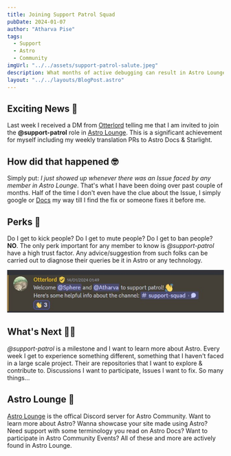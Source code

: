 ```yaml
---
title: Joining Support Patrol Squad
pubDate: 2024-01-07
author: "Atharva Pise"
tags:
  - Support
  - Astro
  - Community
imgUrl: "../../assets/support-patrol-salute.jpeg"
description: What months of active debugging can result in Astro Lounge. This blogpost reads out how I was promoted to support-patrol role
layout: "../../layouts/BlogPost.astro"
---
```


## Exciting News 🎉

Last week I received a DM from [Otterlord](https://otterlord.dev/) telling me that I am invited to join the **@support-patrol** role in [Astro Lounge](https://discord.gg/astrodotbuild). This is a significant achievement for myself including my weekly translation PRs to Astro Docs & Starlight.

## How did that happened 🤓

Simply put: *I just showed up whenever there was an Issue faced by any member in Astro Lounge*. That's what I have been doing over past couple of months. Half of the time I don't even have the clue about the Issue, I simply google or [Docs](https://docs.astro.build/en/getting-started/) my way till I find the fix or someone fixes it before me.

## Perks 💪

Do I get to kick people? Do I get to mute people? Do I get to ban people? **NO**. The only perk important for any member to know is *@support-patrol* have a high trust factor. Any advice/suggestion from such folks can be carried out to diagnose their queries be it in Astro or any technology.

![otterlord congratulating sphere and atharva for joining support patrol](../../assets/congratulation-support-patrol.jpg)

## What's Next 🚴‍♂️

*@support-patrol* is a milestone and I want to learn more about Astro. Every week I get to experience something different, something that I haven't faced in a large scale project. Their are repositories that I want to explore & contribute to. Discussions I want to participate, Issues I want to fix. So many things...

## Astro Lounge 🚀

[Astro Lounge](https://discord.gg/astrodotbuild) is the offical Discord server for Astro Community. Want to learn more about Astro? Wanna showcase your site made using Astro? Need support with some terminology you read on Astro Docs? Want to participate in Astro Community Events? All of these and more are actively found in Astro Lounge.
